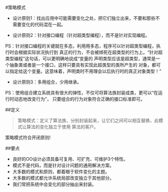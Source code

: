 #策略模式

* 设计原则1：找出应用中可能需要变化之处，把它们独立出来，不要和那些不需要变化的代码混在一起。

* 设计原则2：针对接口编程（针对超类型编程），而不是针对实现编程。

PS：针对接口编程的关键就在多态，利用用多态，程序可以针对超类型编程，执行时会根据实际状况执行到
真正的行为，不会被绑死在超类型的行为上。“针对超类型编程”这句话，可以更明确地说成“变量的
声明类型应该是超类型，通常是一个抽象类或者是一个接口，这样只要具有实现此超类型的类所产生的
对象，都可以指定给这个变量。这意味着，声明类时不用理会以后执行时的真正对象类型！”

* 设计原则3：多用组合，少用继承。

PS：使用组合建立系统具有很大的弹性，不仅可将算法族封装成类，更可以“在运行时动态地改变行为”，
只要组合的行为对象符合正确的接口标准即可。

##定义

> 策略模式：定义了算法族，分别封装起来，让它们之间可以相互替换，此模式让算法的变化独立于使用
算法的客户。

策略模式符合开闭原则!

##要点

* 良好的OO设计必须具备可复用、可扩充、可维护3个特性。
* 模式不是代码，而是针对设计问题的通用解决方案。
* 大多数的模式和原则，都着眼于软件变化的主题。
* 大多数的模式都允许系统局部改变独立于其他部分。
* 我们常把系统中会变化的部分抽出来封装。



